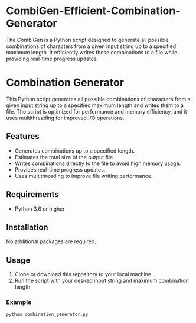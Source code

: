 # CombiGen-Efficient-Combination-Generator
The CombiGen is a Python script designed to generate all possible combinations of characters from a given input string up to a specified maximum length. It efficiently writes these combinations to a file while providing real-time progress updates.
# Combination Generator

This Python script generates all possible combinations of characters from a given input string up to a specified maximum length and writes them to a file. The script is optimized for performance and memory efficiency, and it uses multithreading for improved I/O operations.

## Features

- Generates combinations up to a specified length.
- Estimates the total size of the output file.
- Writes combinations directly to the file to avoid high memory usage.
- Provides real-time progress updates.
- Uses multithreading to improve file writing performance.

## Requirements

- Python 3.6 or higher

## Installation

No additional packages are required.

## Usage

1. Clone or download this repository to your local machine.
2. Run the script with your desired input string and maximum combination length.

### Example

```bash
python combination_generator.py
